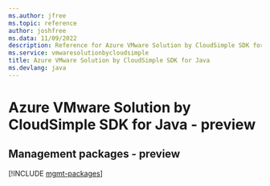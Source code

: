 ```yaml
---
ms.author: jfree
ms.topic: reference
author: joshfree
ms.data: 11/09/2022
description: Reference for Azure VMware Solution by CloudSimple SDK for Java
ms.service: vmwaresolutionbycloudsimple
title: Azure VMware Solution by CloudSimple SDK for Java
ms.devlang: java
---
```

# Azure VMware Solution by CloudSimple SDK for Java - preview

## Management packages - preview
[!INCLUDE [mgmt-packages](vmware-solution-by-cloudsimple-mgmt-index.md)]